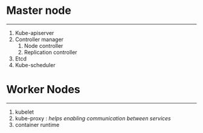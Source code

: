 
# Master node 
---------------
1. Kube-apiserver
2. Controller manager 
    1. Node controller
    2. Replication controller 
3. Etcd 
4. Kube-scheduler


# Worker Nodes
--------------
1. kubelet
2. kube-proxy : *helps enabling communication between services* 
3. container runtime


